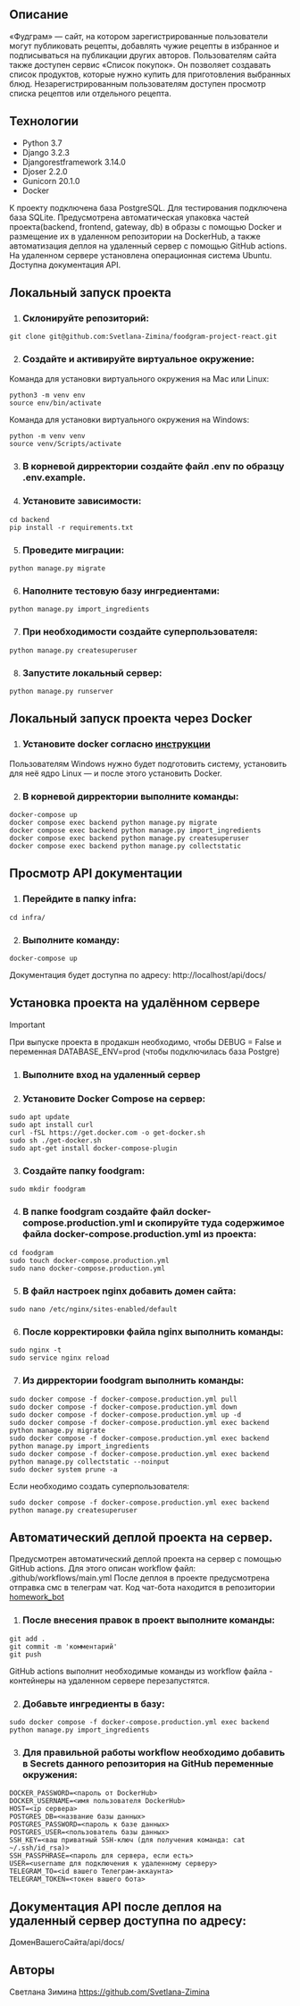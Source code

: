 ## Описание
«Фудграм» — сайт, на котором зарегистрированные пользователи могут публиковать рецепты, добавлять чужие рецепты в избранное и 
подписываться на публикации других авторов. Пользователям сайта также доступен сервис «Список покупок». Он позволяет создавать 
список продуктов, которые нужно купить для приготовления выбранных блюд. Незарегистрированным пользователям доступен просмотр
списка рецептов или отдельного рецепта.


## Технологии
- Python 3.7
- Django 3.2.3
- Djangorestframework 3.14.0
- Djoser 2.2.0 
- Gunicorn 20.1.0
- Docker

К проекту подключена база PostgreSQL. Для тестирования подключена база SQLite.
Предусмотрена автоматическая упаковка частей проекта(backend, frontend, gateway, db) в образы с помощью Docker и размещение их 
в удаленном репозитории на DockerHub, а также автоматизация деплоя на удаленный сервер с помощью GitHub actions.
На удаленном сервере установлена операционная система Ubuntu.
Доступна документация API.


## Локальный запуск проекта

1. ### Склонируйте репозиторий:
```
git clone git@github.com:Svetlana-Zimina/foodgram-project-react.git
```

2. ### Создайте и активируйте виртуальное окружение:
Команда для установки виртуального окружения на Mac или Linux:
```
python3 -m venv env
source env/bin/activate
```

Команда для установки виртуального окружения на Windows:
```
python -m venv venv
source venv/Scripts/activate
```

3. ### В корневой дирректории создайте файл .env по образцу .env.example.

4. ### Установите зависимости:
```
cd backend
pip install -r requirements.txt
```

5. ### Проведите миграции:
```
python manage.py migrate
```

6. ### Наполните тестовую базу ингредиентами:
```
python manage.py import_ingredients
```

7. ### При необходимости создайте суперпользователя:
```
python manage.py createsuperuser
```

8. ### Запустите локальный сервер:
```
python manage.py runserver
```


## Локальный запуск проекта через Docker

1. ### Установите docker согласно [инструкции](https://docs.docker.com/engine/install/ubuntu/)
Пользователям Windows нужно будет подготовить систему, установить для неё ядро Linux — и после этого установить Docker.

2. ### В корневой дирректории выполните команды:
```
docker-compose up
docker compose exec backend python manage.py migrate
docker compose exec backend python manage.py import_ingredients
docker compose exec backend python manage.py createsuperuser
docker compose exec backend python manage.py collectstatic
```


## Просмотр API документации

1. ### Перейдите в папку infra:
```
cd infra/
```

2. ### Выполните команду:
```
docker-compose up
```

Документация будет доступна по адресу: http://localhost/api/docs/


## Установка проекта на удалённом сервере

> [!IMPORTANT] 
> При выпуске проекта в продакшн необходимо, чтобы DEBUG = False и переменная DATABASE_ENV=prod (чтобы подключилась база Postgre)

1. ### Выполните вход на удаленный сервер

2. ### Установите Docker Compose на сервер:
```
sudo apt update
sudo apt install curl
curl -fSL https://get.docker.com -o get-docker.sh
sudo sh ./get-docker.sh
sudo apt-get install docker-compose-plugin
```

3. ### Создайте папку foodgram:
```
sudo mkdir foodgram
```

4. ### В папке foodgram создайте файл docker-compose.production.yml и скопируйте туда содержимое файла docker-compose.production.yml из проекта:
```
cd foodgram
sudo touch docker-compose.production.yml 
sudo nano docker-compose.production.yml
```

5. ### В файл настроек nginx добавить домен сайта:
```
sudo nano /etc/nginx/sites-enabled/default
```

6. ### После корректировки файла nginx выполнить команды:
```
sudo nginx -t
sudo service nginx reload
```

7. ### Из дирректории foodgram выполнить команды:
```
sudo docker compose -f docker-compose.production.yml pull
sudo docker compose -f docker-compose.production.yml down
sudo docker compose -f docker-compose.production.yml up -d
sudo docker compose -f docker-compose.production.yml exec backend python manage.py migrate
sudo docker compose -f docker-compose.production.yml exec backend python manage.py import_ingredients
sudo docker compose -f docker-compose.production.yml exec backend python manage.py collectstatic --noinput
sudo docker system prune -a
```

Если необходимо создать суперпользователя:
```
sudo docker compose -f docker-compose.production.yml exec backend python manage.py createsuperuser
```


## Автоматический деплой проекта на сервер.

Предусмотрен автоматический деплой проекта на сервер с помощью GitHub actions. Для этого описан workflow файл:
.github/workflows/main.yml
После деплоя в проекте предусмотрена отправка смс в телеграм чат. Код чат-бота находится в репозитории [homework_bot](https://github.com/Svetlana-Zimina/homework_bot)

1. ### После внесения правок в проект выполните команды:
```
git add .
git commit -m 'комментарий'
git push
```

GitHub actions выполнит необходимые команды из workflow файла - контейнеры на удаленном сервере перезапустятся.

2. ### Добавьте ингредиенты в базу:
```
sudo docker compose -f docker-compose.production.yml exec backend python manage.py import_ingredients
```

3. ### Для правильной работы workflow необходимо добавить в Secrets данного репозитория на GitHub переменные окружения:
```
DOCKER_PASSWORD=<пароль от DockerHub>
DOCKER_USERNAME=<имя пользователя DockerHub>
HOST=<ip сервера>
POSTGRES_DB=<название базы данных>
POSTGRES_PASSWORD=<пароль к базе данных>
POSTGRES_USER=<пользователь базы данных>
SSH_KEY=<ваш приватный SSH-ключ (для получения команда: cat ~/.ssh/id_rsa)>
SSH_PASSPHRASE=<пароль для сервера, если есть>
USER=<username для подключения к удаленному серверу>
TELEGRAM_TO=<id вашего Телеграм-аккаунта>
TELEGRAM_TOKEN=<токен вашего бота>
```


## Документация API после деплоя на удаленный сервер доступна по адресу:
ДоменВашегоСайта/api/docs/


## Авторы
Светлана Зимина
https://github.com/Svetlana-Zimina